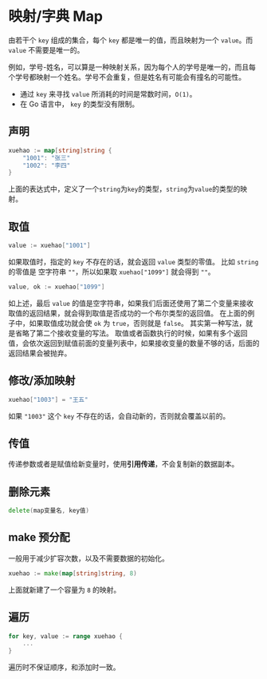 # 映射/字典 Map

由若干个 `key` 组成的集合，每个 `key` 都是唯一的值，而且映射为一个 `value`。而 `value` 不需要是唯一的。

例如，学号-姓名，可以算是一种映射关系，因为每个人的学号是唯一的，而且每个学号都映射一个姓名。学号不会重复，但是姓名有可能会有撞名的可能性。

* 通过 `key` 来寻找 `value` 所消耗的时间是常数时间，`O(1)`。
* 在 Go 语言中， `key` 的类型没有限制。

## 声明

```go
xuehao := map[string]string {
    "1001": "张三"
    "1002": "李四"
}
```

上面的表达式中，定义了一个`string`为`key`的类型，`string`为`value`的类型的映射。

## 取值

```go
value := xuehao["1001"]
```

如果取值时，指定的 `key` 不存在的话，就会返回 `value` 类型的零值。
比如 `string` 的零值是 空字符串 `""`，所以如果取 `xuehao["1099"]` 就会得到 `""`。

```go
value, ok := xuehao["1099"]
```

如上述，最后 `value` 的值是空字符串，如果我们后面还使用了第二个变量来接收取值的返回结果，就会得到取值是否成功的一个布尔类型的返回值。
在上面的例子中，如果取值成功就会使 `ok` 为 `true`，否则就是 `false`。
其实第一种写法，就是省略了第二个接收变量的写法。
取值或者函数执行的时候，如果有多个返回值，会依次返回到赋值前面的变量列表中，如果接收变量的数量不够的话，后面的返回结果会被抛弃。

## 修改/添加映射

```go
xuehao["1003"] = "王五"
```

如果 `"1003"` 这个 `key` 不存在的话，会自动新的，否则就会覆盖以前的。

## 传值

传递参数或者是赋值给新变量时，使用**引用传递**，不会复制新的数据副本。

## 删除元素

```go
delete(map变量名, key值)
```

## make 预分配

一般用于减少扩容次数，以及不需要数据的初始化。

```go
xuehao := make(map[string]string, 8)
```

上面就新建了一个容量为 `8` 的映射。

## 遍历

```go
for key, value := range xuehao {
    ...
}
```
遍历时不保证顺序，和添加时一致。
